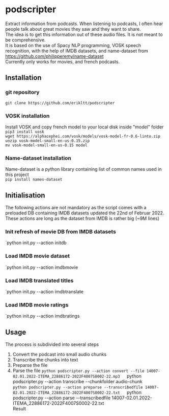 # podscripter
Extract information from podcasts. When listening to podcasts, I often hear people talk about great movies they saw and they want to share.  
The idea is to get this information out of these audio files. It is not meant to be comprehensive.  
It is based on the use of Spacy NLP programming, VOSK speech recognition, with the help of IMDB datasets, and name-dataset from  https://github.com/philipperemy/name-dataset  
Currently only works for movies, and french podcasts.
## Installation
### git repository
`git clone https://github.com/erikltt/podscripter`
### VOSK installation
Install VOSK and copy french model to your local disk inside "model" folder  
`pip3 install vosk`  
`wget https://alphacephei.com/vosk/models/vosk-model-fr-0.6-linto.zip`  
`unzip vosk-model-small-en-us-0.15.zip`  
`mv vosk-model-small-en-us-0.15 model`  
### Name-dataset installation
Name-dataset is a python library containing list of common names used in this project  
`pip install names-dataset`
## Initialisation
The following actions are not mandatory as the script comes with a preloaded DB containing IMDB datasets updated the 22nd of Februar 2022.  
These actions are long as the dataset from IMDB is rather big (~9M lines)
### Init refresh of movie DB from IMDB datasets
`python init.py --action initdb
### Load IMDB movie dataset
`python init.py --action imdbmovie
### Load IMDB translated titles
`python init.py --action imdbtranslate
### Load IMDB movie ratings
`python init.py --action imdbratings
## Usage
The process is subdivided into several steps  
1. Convert the podcast into small audio chunks
2. Transcribe the chunks into text
3. Preparse the file
4. Parse the file
`python podscripter.py --action convert --file 14007-02.01.2022-ITEMA_22886172-2022F4007S0002-22.mp3  
`python podscripter.py --action transcribe --chunkfolder audio-chunk  
`python podscripter.py --action preparse --transcribedfile 14007-02.01.2022-ITEMA_22886172-2022F4007S0002-22.txt  
`python podscripter.py --action parse --transcribedfile 14007-02.01.2022-ITEMA_22886172-2022F4007S0002-22.txt  
Result  

